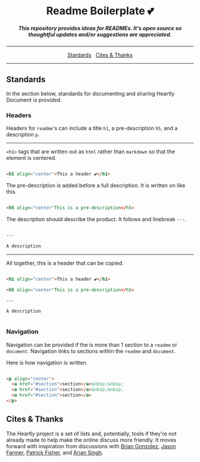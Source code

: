 <h1 align="center">Readme Boilerplate 💕</h1>

<h5 align="center">This repository provides ideas for READMEs. It's open source so thoughtful updates and/or suggestions are appreciated.</h5>

---

<p align="center">
  <a href="#standards">Stardards</a>&nbsp;&nbsp;
  <a href="#cite">Cites & Thanks</a>
</p>

---


<h2 id="standards">Standards</h2>

In the section below, standards for documenting and sharing Heartly Document is provided. 

###  Headers

Headers for `readme`'s can include a title `h1`, a pre-description `h5`, and a description `p`. 

---

`<h1>` tags that are written out as `html` rather than `markdown` so that the element is centered.

```html

<h1 align="center">This a header 💕</h1>

```

The pre-description is added before a full description. It is written on like this.

```html

<h5 align="center"This is a pre-description</h5>

```

The description should describe the product. It follows and linebreak `---`.

```markdown

---

A description 

```


--- 


All together, this is a header that can be copied.

```html

<h1 align="center">This a header 💕</h1>

<h5 align="center"This is a pre-description</h5>

---

A description 



```

### Navigation

Navigation can be provided if the is more than 1 section to a `readme` or `document`. Navigation links to sections within the `readme` and `document`.

Here is how navigation is written.

```html

<p align="center">
  <a href="#section">section</a>&nbsp;&nbsp;
  <a href="#section">section</a>&nbsp;&nbsp;
  <a href="#section">section</a>
</p>


```

<h2 id="cite">Cites & Thanks</h2>

The Heartly project is a set of lists and, potentially, tools if they're not already made to help make the online discuss more friendly. It moves forward with inspiration from discussions with [Brian Gonzolez](https://www.briangonzalez.org/), [Jason Farmer](https://github.com/jacefarm), [Patrick Fisher](https://github.com/pwfisher), and [Arjan Singh](https://github.com/arjansingh).

